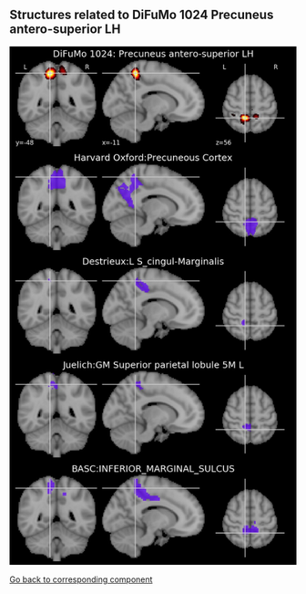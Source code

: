 


## Structures related to DiFuMo 1024 Precuneus antero-superior LH

![860](860.jpg "Structures related to DiFuMo 1024 Precuneus antero-superior LH")

[Go back to corresponding component](https://parietal-inria.github.io/DiFuMo/1024/html/860.html)